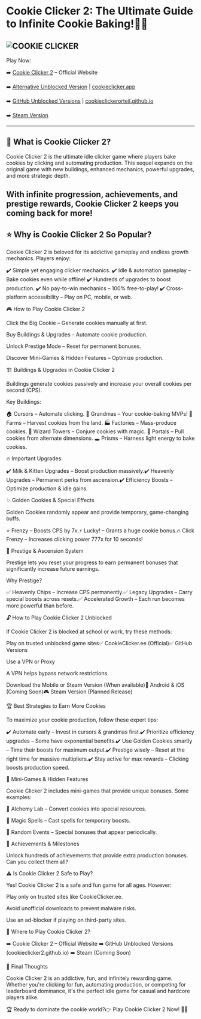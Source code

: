 # Cookie Clicker 2: The Ultimate Guide to Infinite Cookie Baking!🍪🔥
![COOKIE CLICKER](https://github.com/user-attachments/assets/584b5304-faee-4e76-ac20-9ca07f3e5f11)
---
Play Now:

➡️ [Cookie Clicker 2](https://cookieclicker.ee) – Official Website

➡️ [Alternative Unblocked Version](https://cookieclicker.me) | [cookieclicker.app](https://cookieclicker.app)

➡️ [GitHub Unblocked Versions](https://cookieclickernew.github.io) | [cookieclickerorteil.github.io](https://cookieclickerorteil.github.io)

➡️ [Steam Version](https://store.steampowered.com/app/1454400/Cookie_Clicker/)

---
## 🍪 What is Cookie Clicker 2?

Cookie Clicker 2 is the ultimate idle clicker game where players bake cookies by clicking and automating production. This sequel expands on the original game with new buildings, enhanced mechanics, powerful upgrades, and more strategic depth.

With infinite progression, achievements, and prestige rewards, Cookie Clicker 2 keeps you coming back for more!
---
## ⭐ Why is Cookie Clicker 2 So Popular?

Cookie Clicker 2 is beloved for its addictive gameplay and endless growth mechanics. Players enjoy:

✔️ Simple yet engaging clicker mechanics.
✔️ Idle & automation gameplay – Bake cookies even while offline!
✔️ Hundreds of upgrades to boost production.
✔️ No pay-to-win mechanics – 100% free-to-play!
✔️ Cross-platform accessibility – Play on PC, mobile, or web.

🎮 How to Play Cookie Clicker 2

Click the Big Cookie – Generate cookies manually at first.

Buy Buildings & Upgrades – Automate cookie production.

Unlock Prestige Mode – Reset for permanent bonuses.

Discover Mini-Games & Hidden Features – Optimize production.

🏗️ Buildings & Upgrades in Cookie Clicker 2

Buildings generate cookies passively and increase your overall cookies per second (CPS).

Key Buildings:

🏠 Cursors – Automate clicking.
👵 Grandmas – Your cookie-baking MVPs!
🌾 Farms – Harvest cookies from the land.
🏭 Factories – Mass-produce cookies.
🔮 Wizard Towers – Conjure cookies with magic.
🌌 Portals – Pull cookies from alternate dimensions.
🕳️ Prisms – Harness light energy to bake cookies.

🔥 Important Upgrades:

✔️ Milk & Kitten Upgrades – Boost production massively.✔️ Heavenly Upgrades – Permanent perks from ascension.✔️ Efficiency Boosts – Optimize production & idle gains.

✨ Golden Cookies & Special Effects

Golden Cookies randomly appear and provide temporary, game-changing buffs.

⭐ Frenzy – Boosts CPS by 7x.⚡ Lucky! – Grants a huge cookie bonus.🔥 Click Frenzy – Increases clicking power 777x for 10 seconds!

🔄 Prestige & Ascension System

Prestige lets you reset your progress to earn permanent bonuses that significantly increase future earnings.

Why Prestige?

✅ Heavenly Chips – Increase CPS permanently.✅ Legacy Upgrades – Carry special boosts across resets.✅ Accelerated Growth – Each run becomes more powerful than before.

🔓 How to Play Cookie Clicker 2 Unblocked

If Cookie Clicker 2 is blocked at school or work, try these methods:

Play on trusted unblocked game sites✅ CookieClicker.ee (Official)✅ GitHub Versions

Use a VPN or Proxy

A VPN helps bypass network restrictions.

Download the Mobile or Steam Version (When available)📱 Android & iOS (Coming Soon)🎮 Steam Version (Planned Release)

🏆 Best Strategies to Earn More Cookies

To maximize your cookie production, follow these expert tips:

✔️ Automate early – Invest in cursors & grandmas first.✔️ Prioritize efficiency upgrades – Some have exponential benefits.✔️ Use Golden Cookies smartly – Time their boosts for maximum output.✔️ Prestige wisely – Reset at the right time for massive multipliers.✔️ Stay active for max rewards – Clicking boosts production speed.

📜 Mini-Games & Hidden Features

Cookie Clicker 2 includes mini-games that provide unique bonuses. Some examples:

🏺 Alchemy Lab – Convert cookies into special resources.

🔮 Magic Spells – Cast spells for temporary boosts.

🎲 Random Events – Special bonuses that appear periodically.

🏅 Achievements & Milestones

Unlock hundreds of achievements that provide extra production bonuses. Can you collect them all?

⚠️ Is Cookie Clicker 2 Safe to Play?

Yes! Cookie Clicker 2 is a safe and fun game for all ages. However:

Play only on trusted sites like CookieClicker.ee.

Avoid unofficial downloads to prevent malware risks.

Use an ad-blocker if playing on third-party sites.

🔗 Where to Play Cookie Clicker 2?

➡️ Cookie Clicker 2 – Official Website
➡️ GitHub Unblocked Versions (cookieclicker2.github.io)
➡️ Steam (Coming Soon)

🎯 Final Thoughts

Cookie Clicker 2 is an addictive, fun, and infinitely rewarding game. Whether you're clicking for fun, automating production, or competing for leaderboard dominance, it's the perfect idle game for casual and hardcore players alike.

🏆 Ready to dominate the cookie world?👉 Play Cookie Clicker 2 Now! 🍪🔥

